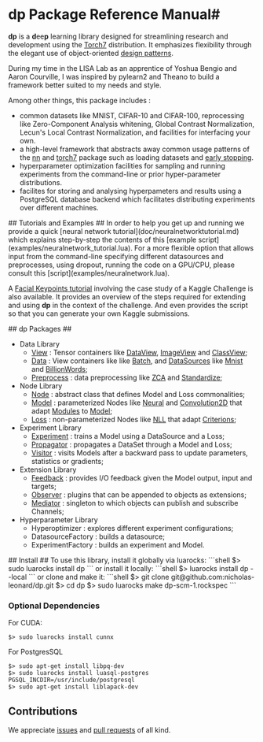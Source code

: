 # dp Package Reference Manual#

__dp__ is a <b>d</b>ee<b>p</b> learning library designed for streamlining 
research and development using the [Torch7](http://torch.ch) distribution. 
It emphasizes flexibility through the elegant use of object-oriented 
[design patterns](http://en.wikipedia.org/wiki/Design_Patterns).

During my time in the LISA Lab as an apprentice of Yoshua Bengio and Aaron Courville,
I was inspired by pylearn2 and Theano to build a framework better suited to 
my needs and style.

Among other things, this package includes : 
 * common datasets like MNIST, CIFAR-10 and CIFAR-100, reprocessing like Zero-Component Analysis whitening, Global Contrast Normalization, Lecun's Local Contrast Normalization, and facilities for interfacing your own.
 * a high-level framework that abstracts away common usage patterns of the [nn](https://github.com/torch/nn/blob/master/README.md) and [torch7](https://github.com/torch/torch7/blob/master/README.md) package such as loading datasets and [early stopping](http://en.wikipedia.org/wiki/Early_stopping). 
 * hyperparameter optimization facilities for sampling and running experiments from the command-line or prior hyper-parameter distributions.
 * facilites for storing and analysing hyperpameters and results using a PostgreSQL database backend which facilitates distributing experiments over different machines.

<a name="dp.tutorials"/>
## Tutorials and Examples ##
In order to help you get up and running we provide a quick [neural network tutorial](doc/neuralnetworktutorial.md) which explains step-by-step the contents of this [example script](examples/neuralnetwork_tutorial.lua). For a more flexible option that allows input from the command-line specifying different datasources and preprocesses, using dropout, running the code on a GPU/CPU, please consult this [script](examples/neuralnetwork.lua).

A [Facial Keypoints tutorial](doc/facialkeypointstutorial.md) involving the case study of a Kaggle Challenge is also available. It provides an overview of the steps required for extending and using  __dp__ in the context of the challenge. And even provides the script so that you can generate your own Kaggle submissions.

<a name="dp.packages"/>
## dp Packages ##
	
  * Data Library
    * [View](doc/view.md) : Tensor containers like [DataView](doc/view.md#dp.DataView), [ImageView](doc/view.md#dp.ImageView) and [ClassView](doc/view.md#dp.ClassView);
    * [Data](doc/data.md) : View containers like like [Batch](doc/data.md#dp.Batch), and [DataSources](doc/data.md#dp.DataSource) like [Mnist](doc/data.md#dp.Mnist) and [BillionWords](doc/data.md#dp.BillionWords);
    * [Preprocess](doc/preprocess.md) : data preprocessing like [ZCA](doc/preprocess.md#dp.ZCA) and [Standardize](doc/preprocess.md#dp.Standardize);
  * Node Library
    * [Node](doc/node.md) : abstract class that defines Model and Loss commonalities;
    * [Model](doc/model.md) : parameterized Nodes like [Neural](doc/model.md#dp.Neural) and [Convolution2D](doc/model.md#dp.Convolution2D) that adapt [Modules](https://github.com/torch/nn/blob/master/doc/module.md#module) to [Model](doc/model.md#dp.Model);
    * [Loss](doc/loss.md) : non-parameterized Nodes like [NLL](doc/loss.md#dp.NLL) that adapt [Criterions](https://github.com/torch/nn/blob/master/doc/criterion.md#nn.Criterion);
  * Experiment Library
    * [Experiment](doc/experiment.md) : trains a Model using a DataSource and a Loss;
    * [Propagator](doc/propagator.md) : propagates a DataSet through a Model and Loss;
    * [Visitor](doc/visitor.md) : visits Models after a backward pass to update parameters, statistics or gradients;
  * Extension Library
    * [Feedback](doc/feedback.md) : provides I/O feedback given the Model output, input and targets;
    * [Observer](doc/observer.md) : plugins that can be appended to objects as extensions;
    * [Mediator](doc/mediator.md) : singleton to which objects can publish and subscribe Channels;
  * Hyperparameter Library
    * Hyperoptimizer : explores different experiment configurations;
    * DatasourceFactory : builds a datasource;
    * ExperimentFactory : builds an experiment and Model.


<a name="dp.install"/>
## Install ##
To use this library, install it globally via luarocks:
```shell
$> sudo luarocks install dp
```
or install it locally:
```shell
$> luarocks install dp --local
```
or clone and make it:
```shell
$> git clone git@github.com:nicholas-leonard/dp.git
$> cd dp
$> sudo luarocks make dp-scm-1.rockspec 
```

### Optional Dependencies ###
For CUDA:
```shell
$> sudo luarocks install cunnx
```
For PostgresSQL
```shell
$> sudo apt-get install libpq-dev
$> sudo luarocks install luasql-postgres PGSQL_INCDIR=/usr/include/postgresql
$> sudo apt-get install liblapack-dev
```

## Contributions ##

We appreciate [issues](https://github.com/nicholas-leonard/dp/issues) and [pull requests](https://github.com/nicholas-leonard/dp/pulls?q=is%3Apr+is%3Aclosed) of all kind.
